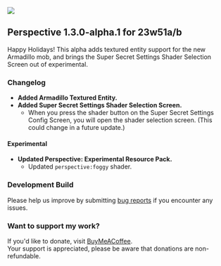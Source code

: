 ![](https://mclegoman.com/images/a/a7/Perspective_Development_Logo.png)
## Perspective 1.3.0-alpha.1 for 23w51a/b  
Happy Holidays! This alpha adds textured entity support for the new Armadillo mob, and brings the Super Secret Settings Shader Selection Screen out of experimental.  

### Changelog  
- **Added Armadillo Textured Entity.**  
- **Added Super Secret Settings Shader Selection Screen.**  
  - When you press the shader button on the Super Secret Settings Config Screen, you will open the shader selection screen. (This could change in a future update.)  

#### Experimental  
- **Updated Perspective: Experimental Resource Pack.**  
  - Updated `perspective:foggy` shader.   

### Development Build
Please help us improve by submitting [bug reports](https://github.com/MCLegoMan/Perspective/issues) if you encounter any issues.  

### Want to support my work?  
If you'd like to donate, visit [BuyMeACoffee](https://www.buymeacoffee.com/mclegoman).  
Your support is appreciated, please be aware that donations are non-refundable.  